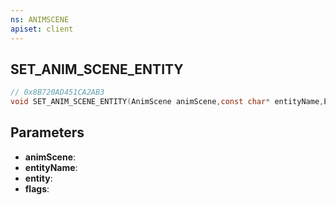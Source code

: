 ```yaml
---
ns: ANIMSCENE
apiset: client
---
```

## SET_ANIM_SCENE_ENTITY

```c
// 0x8B720AD451CA2AB3
void SET_ANIM_SCENE_ENTITY(AnimScene animScene,const char* entityName,Entity entity,int flags);
```


## Parameters
* **animScene**:
* **entityName**:
* **entity**:
* **flags**: